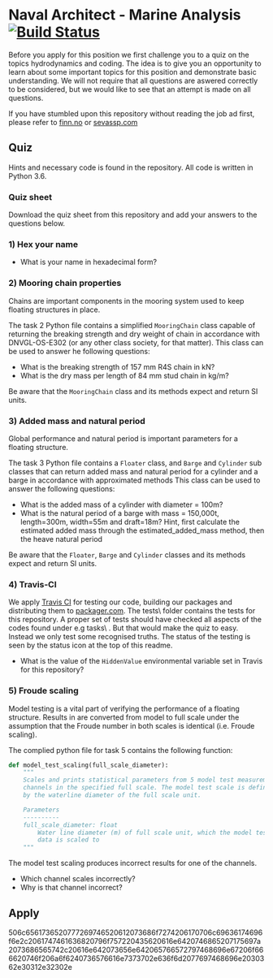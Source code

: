 # Naval Architect - Marine Analysis [![Build Status](https://travis-ci.com/SevanSSP/Naval_Architect-Marine_Analysis.svg?branch=master)](https://travis-ci.com/SevanSSP/Naval_Architect-Marine_Analysis)
Before you apply for this position we first challenge you to a quiz on the topics hydrodynamics and coding.
The idea is to give you an opportunity to learn about some important topics for this position and demonstrate basic understanding.
We will not require that all questions are aswered correctly to be considered, but we would like to see that an attempt is made on all questions.  

If you have stumbled upon this repository without reading the job ad first, please refer to 
[finn.no](http://www.finn.no/???) or [sevassp.com](http://www.sevanssp.com/???)

## Quiz
Hints and necessary code is found in the repository. All code is written in Python 3.6.

### Quiz sheet
Download the quiz sheet from this repository and add your answers to the questions below.  

### 1) Hex your name

- What is your name in hexadecimal form?

### 2) Mooring chain properties
Chains are important components in the mooring system used to keep floating structures in place.

The task 2 Python file contains a simplified ```MooringChain``` class capable of returning the breaking strength and dry weight of chain in accordance with DNVGL-OS-E302 (or any other class society, for that matter).
This class can be used to answer he following questions:

- What is the breaking strength of 157 mm R4S chain in kN?
- What is the dry mass per length of 84 mm stud chain in kg/m?

Be aware that the ```MooringChain``` class and its methods expect and return SI units.

### 3) Added mass and natural period
Global performance and natural period is important parameters for a floating structure.

The task 3 Python file contains a  ```Floater``` class, and ```Barge``` and ```Cylinder``` sub classes that can return added mass and natural period for a cylinder and a barge in accordance with approximated methods
This class can be used to answer the following questions:
 - What is the added mass of a cylinder with diameter = 100m?
 - What is the natural period of a barge with mass = 150,000t, length=300m, width=55m and draft=18m? Hint, first calculate the estimated added mass through the estimated_added_mass method, then the heave natural period

Be aware that the ```Floater```, ```Barge``` and ```Cylinder``` classes and its methods expect and return SI units.

### 4) Travis-CI
We apply [Travis CI](http://www.tracis-ci.com) for testing our code, building our packages and distributing them to [packager.com](http://app.packagr.com).
The tests\ folder contains the tests for this repository. A proper set of tests should have checked all aspects of the codes found under e.g tasks\ .
But that would make the quiz to easy. Instead we only test some recognised truths. The status of the testing is seen by the status icon at the top of this readme.

- What is the value of the ```HiddenValue``` environmental variable set in Travis for this repository?

### 5) Froude scaling
Model testing is a vital part of verifying the performance of a floating structure. 
Results in are converted from model to full scale under the assumption that the Froude number in both scales is identical (i.e. Froude scaling).

The complied python file for task 5 contains the following function:

```python
def model_test_scaling(full_scale_diameter):
    """
    Scales and prints statistical parameters from 5 model test measurement 
    channels in the specified full scale. The model test scale is defined 
    by the waterline diameter of the full scale unit. 

    Parameters
    ----------
    full_scale_diameter: float
        Water line diameter (m) of full scale unit, which the model test 
        data is scaled to
    """    
```
The model test scaling produces incorrect results for one of the channels.

- Which channel scales incorrectly?
- Why is that channel incorrect? 


## Apply
506c6561736520777269746520612073686f7274206170706c69636174696f6e2c2061747461636820796f757220435620616e6420746865207175697a2073686565742c20616e642073656e642065766572797468696e67206f666620746f206a6f6240736576616e7373702e636f6d2077697468696e2030362e30312e32302e
